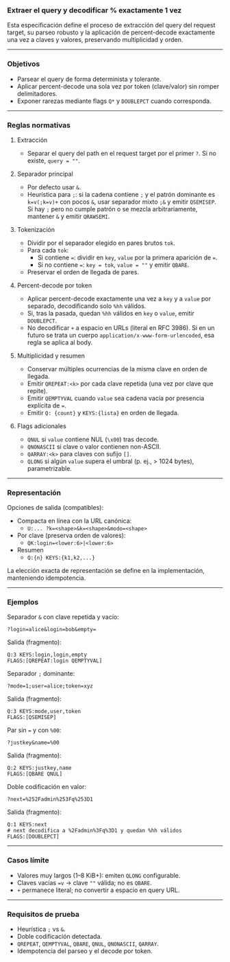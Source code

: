 ### Extraer el query y decodificar % exactamente 1 vez

Esta especificación define el proceso de extracción del query del request target, su parseo robusto y la aplicación de percent-decode exactamente una vez a claves y valores, preservando multiplicidad y orden.

---

### Objetivos

- Parsear el query de forma determinista y tolerante.
- Aplicar percent-decode una sola vez por token (clave/valor) sin romper delimitadores.
- Exponer rarezas mediante flags `Q*` y `DOUBLEPCT` cuando corresponda.

---

### Reglas normativas

1. Extracción
	- Separar el query del path en el request target por el primer `?`. Si no existe, `query = ""`.

2. Separador principal
	- Por defecto usar `&`.
	- Heurística para `;`: si la cadena contiene `;` y el patrón dominante es `k=v(;k=v)+` con pocos `&`, usar separador mixto `;&` y emitir `QSEMISEP`. Si hay `;` pero no cumple patrón o se mezcla arbitrariamente, mantener `&` y emitir `QRAWSEMI`.

3. Tokenización
	- Dividir por el separador elegido en pares brutos `tok`.
	- Para cada `tok`:
		- Si contiene `=`: dividir en `key`, `value` por la primera aparición de `=`.
		- Si no contiene `=`: `key = tok`, `value = ""` y emitir `QBARE`.
	- Preservar el orden de llegada de pares.

4. Percent-decode por token
	- Aplicar percent-decode exactamente una vez a `key` y a `value` por separado, decodificando solo `%hh` válidos.
	- Si, tras la pasada, quedan `%hh` válidos en `key` o `value`, emitir `DOUBLEPCT`.
	- No decodificar `+` a espacio en URLs (literal en RFC 3986). Si en un futuro se trata un cuerpo `application/x-www-form-urlencoded`, esa regla se aplica al body.

5. Multiplicidad y resumen
	- Conservar múltiples ocurrencias de la misma clave en orden de llegada.
	- Emitir `QREPEAT:<k>` por cada clave repetida (una vez por clave que repite).
	- Emitir `QEMPTYVAL` cuando `value` sea cadena vacía por presencia explícita de `=`.
	- Emitir `Q: {count}` y `KEYS:{lista}` en orden de llegada.

6. Flags adicionales
	- `QNUL` si `value` contiene NUL (`\x00`) tras decode.
	- `QNONASCII` si clave o valor contienen non-ASCII.
	- `QARRAY:<k>` para claves con sufijo `[]`.
	- `QLONG` si algún `value` supera el umbral (p. ej., > 1024 bytes), parametrizable.

---

### Representación

Opciones de salida (compatibles):

- Compacta en línea con la URL canónica:
	- `U:... ?k=<shape>&k=<shape>&modo=<shape>`
- Por clave (preserva orden de valores):
	- `QK:login=<lower:6>|<lower:6>`
- Resumen
	- `Q:{n} KEYS:{k1,k2,...}`

La elección exacta de representación se define en la implementación, manteniendo idempotencia.

---

### Ejemplos

Separador `&` con clave repetida y vacío:
```
?login=alice&login=bob&empty=
```
Salida (fragmento):
```
Q:3 KEYS:login,login,empty
FLAGS:[QREPEAT:login QEMPTYVAL]
```

Separador `;` dominante:
```
?mode=1;user=alice;token=xyz
```
Salida (fragmento):
```
Q:3 KEYS:mode,user,token
FLAGS:[QSEMISEP]
```

Par sin `=` y con `%00`:
```
?justkey&name=%00
```
Salida (fragmento):
```
Q:2 KEYS:justkey,name
FLAGS:[QBARE QNUL]
```

Doble codificación en valor:
```
?next=%252Fadmin%253Fq%253D1
```
Salida (fragmento):
```
Q:1 KEYS:next
# next decodifica a %2Fadmin%3Fq%3D1 y quedan %hh válidos
FLAGS:[DOUBLEPCT]
```

---

### Casos límite

- Valores muy largos (1–8 KiB+): emiten `QLONG` configurable.
- Claves vacías `=v` → clave `""` válida; no es `QBARE`.
- `+` permanece literal; no convertir a espacio en query URL.

---

### Requisitos de prueba

- Heurística `;` vs `&`.
- Doble codificación detectada.
- `QREPEAT`, `QEMPTYVAL`, `QBARE`, `QNUL`, `QNONASCII`, `QARRAY`.
- Idempotencia del parseo y el decode por token.
